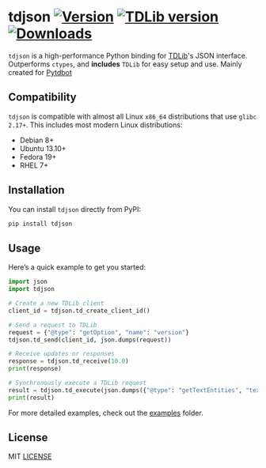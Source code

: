 # tdjson [![Version](https://img.shields.io/pypi/v/Tdjson?style=flat&logo=pypi)](https://pypi.org/project/Tdjson) [![TDLib version](https://img.shields.io/badge/TDLib-v1.8.55-blue?logo=telegram)](https://github.com/tdlib/td) [![Downloads](https://static.pepy.tech/personalized-badge/tdjson?period=month&units=none&left_color=grey&right_color=brightgreen&left_text=Downloads)](https://pepy.tech/project/tdjson)

`tdjson` is a high-performance Python binding for [TDLib](https://github.com/tdlib/td)'s JSON interface. Outperforms `ctypes`, and **includes** `TDLib` for easy setup and use. Mainly created for [Pytdbot](https://github.com/pytdbot/client)

## Compatibility

`tdjson` is compatible with almost all Linux `x86_64` distributions that use `glibc 2.17+`. This includes most modern Linux distributions:

- Debian 8+
- Ubuntu 13.10+
- Fedora 19+
- RHEL 7+

## Installation

You can install `tdjson` directly from PyPI:

```bash
pip install tdjson
```

## Usage

Here’s a quick example to get you started:

```python
import json
import tdjson

# Create a new TDLib client
client_id = tdjson.td_create_client_id()

# Send a request to TDLib
request = {"@type": "getOption", "name": "version"}
tdjson.td_send(client_id, json.dumps(request))

# Receive updates or responses
response = tdjson.td_receive(10.0)
print(response)

# Synchronously execute a TDLib request
result = tdjson.td_execute(json.dumps({"@type": "getTextEntities", "text": "@telegram /test_command https://telegram.org telegram.me", "@extra": ["5", 7.0, "a"]}))
print(result)
```

For more detailed examples, check out the [examples](https://github.com/AYMENJD/tdjson/blob/main/examples) folder.

## License

MIT [LICENSE](https://github.com/AYMENJD/tdjson/blob/main/LICENSE)
